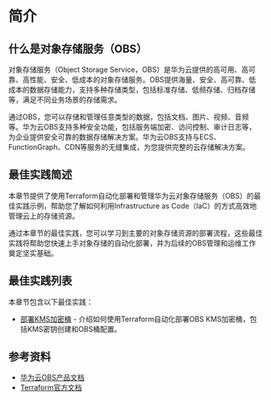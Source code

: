 # 简介

## 什么是对象存储服务（OBS）

对象存储服务（Object Storage Service，OBS）是华为云提供的高可用、高可靠、高性能、安全、低成本的对象存储服务。OBS提供海量、安全、高可靠、低成本的数据存储能力，支持多种存储类型，包括标准存储、低频存储、归档存储等，满足不同业务场景的存储需求。

通过OBS，您可以存储和管理任意类型的数据，包括文档、图片、视频、音频等。华为云OBS支持多种安全功能，包括服务端加密、访问控制、审计日志等，为企业提供安全可靠的数据存储解决方案。华为云OBS支持与ECS、FunctionGraph、CDN等服务的无缝集成，为您提供完整的云存储解决方案。

## 最佳实践简述

本章节提供了使用Terraform自动化部署和管理华为云对象存储服务（OBS）的最佳实践示例，帮助您了解如何利用Infrastructure as Code（IaC）的方式高效地管理云上的存储资源。

通过本章节的最佳实践，您可以学习到主要的对象存储资源的部署流程，这些最佳实践将帮助您快速上手对象存储的自动化部署，并为后续的OBS管理和运维工作奠定坚实基础。

## 最佳实践列表

本章节包含以下最佳实践：

* [部署KMS加密桶](kms_encrypted_bucket.md) - 介绍如何使用Terraform自动化部署OBS KMS加密桶，包括KMS密钥创建和OBS桶配置。

## 参考资料

- [华为云OBS产品文档](https://support.huaweicloud.com/obs/index.html)
- [Terraform官方文档](https://www.terraform.io/docs/index.html)
